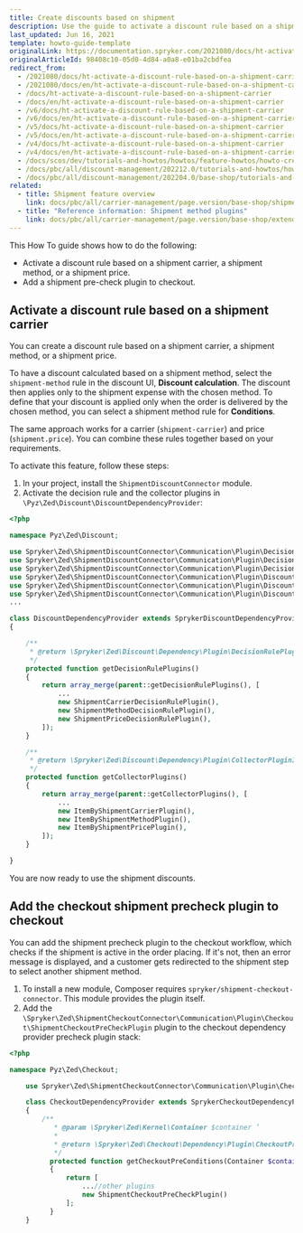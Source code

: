 ```yaml
---
title: Create discounts based on shipment
description: Use the guide to activate a discount rule based on a shipment carrier and add a shipment precheck plugin to checkout.
last_updated: Jun 16, 2021
template: howto-guide-template
originalLink: https://documentation.spryker.com/2021080/docs/ht-activate-a-discount-rule-based-on-a-shipment-carrier
originalArticleId: 98408c10-05d0-4d84-a0a8-e01ba2cbdfea
redirect_from:
  - /2021080/docs/ht-activate-a-discount-rule-based-on-a-shipment-carrier
  - /2021080/docs/en/ht-activate-a-discount-rule-based-on-a-shipment-carrier
  - /docs/ht-activate-a-discount-rule-based-on-a-shipment-carrier
  - /docs/en/ht-activate-a-discount-rule-based-on-a-shipment-carrier
  - /v6/docs/ht-activate-a-discount-rule-based-on-a-shipment-carrier
  - /v6/docs/en/ht-activate-a-discount-rule-based-on-a-shipment-carrier
  - /v5/docs/ht-activate-a-discount-rule-based-on-a-shipment-carrier
  - /v5/docs/en/ht-activate-a-discount-rule-based-on-a-shipment-carrier
  - /v4/docs/ht-activate-a-discount-rule-based-on-a-shipment-carrier
  - /v4/docs/en/ht-activate-a-discount-rule-based-on-a-shipment-carrier
  - /docs/scos/dev/tutorials-and-howtos/howtos/feature-howtos/howto-create-discounts-based-on-shipment.html  
  - /docs/pbc/all/discount-management/202212.0/tutorials-and-howtos/howto-create-discounts-based-on-shipment.html
  - /docs/pbc/all/discount-management/202204.0/base-shop/tutorials-and-howtos/howto-create-discounts-based-on-shipment.html
related:
  - title: Shipment feature overview
    link: docs/pbc/all/carrier-management/page.version/base-shop/shipment-feature-overview.html
  - title: "Reference information: Shipment method plugins"
    link: docs/pbc/all/carrier-management/page.version/base-shop/extend-and-customize/shipment-method-plugins-reference-information.html
---
```


This How To guide shows how to do the following:

* Activate a discount rule based on a shipment carrier, a shipment method, or a shipment price.
* Add a shipment pre-check plugin to checkout.

## Activate a discount rule based on a shipment carrier

You can create a discount rule based on a shipment carrier, a shipment method, or a shipment price.

To have a discount calculated based on a shipment method, select the `shipment-method` rule in the discount UI, **Discount calculation**. The discount then applies only to the shipment expense with the chosen method. To define that your discount is applied only when the order is delivered by the chosen method, you can select a shipment method rule for **Conditions**.

The same approach works for a carrier (`shipment-carrier`) and price (`shipment.price`). You can combine these rules together based on your requirements.

To activate this feature, follow these steps:

1. In your project, install the `ShipmentDiscountConnector` module.
2. Activate the decision rule and the collector plugins in `\Pyz\Zed\Discount\DiscountDependencyProvider`:

```php
<?php

namespace Pyz\Zed\Discount;

use Spryker\Zed\ShipmentDiscountConnector\Communication\Plugin\DecisionRule\ShipmentCarrierDecisionRulePlugin;
use Spryker\Zed\ShipmentDiscountConnector\Communication\Plugin\DecisionRule\ShipmentMethodDecisionRulePlugin;
use Spryker\Zed\ShipmentDiscountConnector\Communication\Plugin\DecisionRule\ShipmentPriceDecisionRulePlugin;
use Spryker\Zed\ShipmentDiscountConnector\Communication\Plugin\DiscountCollector\ItemByShipmentCarrierPlugin;
use Spryker\Zed\ShipmentDiscountConnector\Communication\Plugin\DiscountCollector\ItemByShipmentMethodPlugin;
use Spryker\Zed\ShipmentDiscountConnector\Communication\Plugin\DiscountCollector\ItemByShipmentPricePlugin;
...

class DiscountDependencyProvider extends SprykerDiscountDependencyProvider
{

    /**
     * @return \Spryker\Zed\Discount\Dependency\Plugin\DecisionRulePluginInterface[]
     */
    protected function getDecisionRulePlugins()
    {
        return array_merge(parent::getDecisionRulePlugins(), [
            ...
            new ShipmentCarrierDecisionRulePlugin(),
            new ShipmentMethodDecisionRulePlugin(),
            new ShipmentPriceDecisionRulePlugin(),
        ]);
    }

    /**
     * @return \Spryker\Zed\Discount\Dependency\Plugin\CollectorPluginInterface[]
     */
    protected function getCollectorPlugins()
    {
        return array_merge(parent::getCollectorPlugins(), [
            ...
            new ItemByShipmentCarrierPlugin(),
            new ItemByShipmentMethodPlugin(),
            new ItemByShipmentPricePlugin(),
        ]);
    }

}
```

You are now ready to use the shipment discounts.

## Add the checkout shipment precheck plugin to checkout

You can add the shipment precheck plugin to the checkout workflow, which checks if the shipment is active in the order placing. If it's not, then an error message is displayed, and a customer gets redirected to the shipment step to select another shipment method.

1. To install a new module, Composer requires `spryker/shipment-checkout-connector`. This module provides the plugin itself.
2. Add the `\Spryker\Zed\ShipmentCheckoutConnector\Communication\Plugin\Checkout\ShipmentCheckoutPreCheckPlugin` plugin to the checkout dependency provider precheck plugin stack:

```php
<?php

namespace Pyz\Zed\Checkout;

	use Spryker\Zed\ShipmentCheckoutConnector\Communication\Plugin\Checkout\ShipmentCheckoutPreCheckPlugin;

	class CheckoutDependencyProvider extends SprykerCheckoutDependencyProvider
	{
	    /**
	       * @param \Spryker\Zed\Kernel\Container $container ’
	       *
	       * @return \Spryker\Zed\Checkout\Dependency\Plugin\CheckoutPreConditionInterface[]
	       */
	      protected function getCheckoutPreConditions(Container $container)
	      {
	          return [
	              ...//other plugins
	              new ShipmentCheckoutPreCheckPlugin()
	          ];
	      }
	}
```
